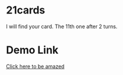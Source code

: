 # 21cards
I will find your card. The 11th one after 2 turns.

# Demo Link
[Click here to be amazed](https://pages.github.com/narchontis/21cards)
